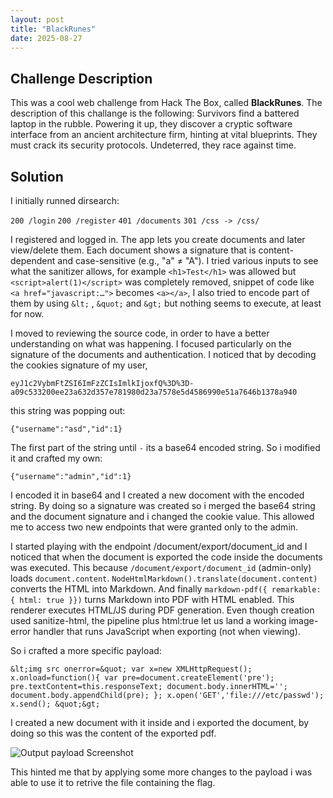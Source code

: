 ```yaml
---
layout: post
title: "BlackRunes"
date: 2025-08-27
---
```


## Challenge Description
This was a cool web challenge from Hack The Box, called **BlackRunes**. The description of this challange is the following: Survivors find a battered laptop in the rubble. Powering it up, they discover a cryptic software interface from an ancient architecture firm, hinting at vital blueprints. They must crack its security protocols. Undeterred, they race against time.

## Solution
I initially runned dirsearch:

`200 /login`
`200 /register`
`401 /documents`
`301 /css -> /css/`

I registered and logged in. The app lets you create documents and later view/delete them. Each document shows a signature that is content-dependent and case-sensitive (e.g., "a" ≠ "A"). I tried various inputs to see what the sanitizer allows, for example `<h1>Test</h1>` was allowed but `<script>alert(1)</script>` was completely removed, snippet of code like `<a href="javascript:…">` becomes `<a></a>`, I also tried to encode part of them by using `&lt;` , `&quot;` and `&gt;` but nothing seems to execute, at least for now.

I moved to reviewing the source code, in order to have a better understanding on what was happening. I focused particularly on the signature of the documents and authentication. I noticed that by decoding the cookies signature of my user,

`eyJ1c2VybmFtZSI6ImFzZCIsImlkIjoxfQ%3D%3D-a09c533200ee23a632d357e781980d23a7578e5d4586990e51a7646b1378a940`

this string was popping out:

`{"username":"asd","id":1}`

The first part of the string until `-` its a base64 encoded string. So i modified it and crafted my own:

`{"username":"admin","id":1}`

I encoded it in base64 and I created a new docoment with the encoded string. By doing so a signature was created so i merged the base64 string and the document signature and i changed the cookie value. This allowed me to access two new endpoints that were granted only to the admin.

I started playing with the endpoint /document/export/document_id and I noticed that when the document is exported the code inside the documents was executed. 
This because `/document/export/document_id` (admin-only) loads `document.content`. `NodeHtmlMarkdown().translate(document.content)` converts the HTML into Markdown. And finally `markdown-pdf({ remarkable: { html: true }})` turns Markdown into PDF with HTML enabled. This renderer executes HTML/JS during PDF generation. Even though creation used sanitize-html, the pipeline plus html:true let us land a working image-error handler that runs JavaScript when exporting (not when viewing).

So i crafted a more specific payload:

`&lt;img src onerror=&quot; var x=new XMLHttpRequest(); x.onload=function(){ var pre=document.createElement('pre'); pre.textContent=this.responseText; document.body.innerHTML=''; document.body.appendChild(pre); }; x.open('GET','file:///etc/passwd'); x.send(); &quot;&gt;`

I created a new document with it inside and i exported the document, by doing so this was the content of the exported pdf.

![Output payload Screenshot](/assets/images/DarkRoses/output_darkrunes.png)

This hinted me that by applying some more changes to the payload i was able to use it to retrive the file containing the flag.

